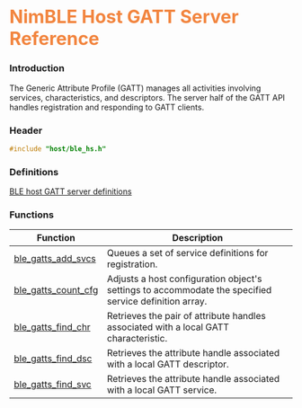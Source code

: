 ## <font color="F2853F" style="font-size:24pt">NimBLE Host GATT Server Reference</font>

### Introduction

The Generic Attribute Profile (GATT) manages all activities involving services, characteristics, and descriptors.  The server half of the GATT API handles registration and responding to GATT clients.

### Header

```c
#include "host/ble_hs.h"
```

### Definitions

[BLE host GATT server definitions](definitions/ble_gatts_defs.md)

### Functions

| Function | Description |
|----------|-------------|
| [ble_gatts_add_svcs](functions/ble_gatts_add_svcs.md) | Queues a set of service definitions for registration. |
| [ble_gatts_count_cfg](functions/ble_gatts_count_cfg.md) | Adjusts a host configuration object's settings to accommodate the specified service definition array. |
| [ble_gatts_find_chr](functions/ble_gatts_find_chr.md) | Retrieves the pair of attribute handles associated with a local GATT characteristic. |
| [ble_gatts_find_dsc](functions/ble_gatts_find_dsc.md) | Retrieves the attribute handle associated with a local GATT descriptor. |
| [ble_gatts_find_svc](functions/ble_gatts_find_svc.md) | Retrieves the attribute handle associated with a local GATT service. |
